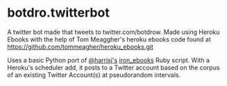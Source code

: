 # botdro.twitterbot

A twitter bot made that tweets to twitter.com/botdrow.
Made using Heroku Ebooks with the help of Tom Meaggher's heroku ebooks code found at https://github.com/tommeagher/heroku_ebooks.git

Uses a basic Python port of [@harrisj's](https://twitter.com/harrisj) [iron_ebooks](https://github.com/harrisj/iron_ebooks/) Ruby script.  With a Heroku's scheduler add, it posts to a Twitter account based on the corpus of an existing Twitter Account(s) at pseudorandom intervals.
